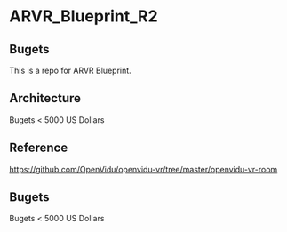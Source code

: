 # ARVR_Blueprint_R2


## Bugets
This is a repo for ARVR Blueprint.





## Architecture

Bugets < 5000 US Dollars





## Reference

https://github.com/OpenVidu/openvidu-vr/tree/master/openvidu-vr-room





## Bugets
Bugets < 5000 US Dollars